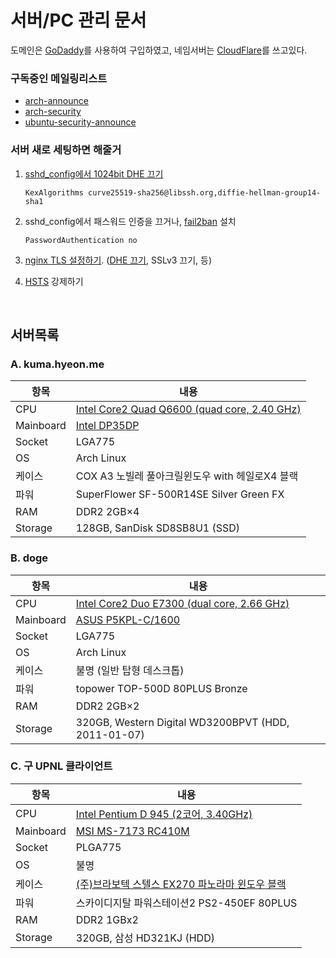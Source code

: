 서버/PC 관리 문서
========
도메인은 [GoDaddy]를 사용하여 구입하였고, 네임서버는 [CloudFlare]를 쓰고있다.

### 구독중인 메일링리스트
- [arch-announce](https://lists.archlinux.org/listinfo/arch-announce)
- [arch-security](https://lists.archlinux.org/listinfo/arch-security)
- [ubuntu-security-announce](https://lists.ubuntu.com/mailman/listinfo/ubuntu-security-announce)

### 서버 새로 세팅하면 해줄거
1.  [sshd_config에서 1024bit DHE 끄기](https://weakdh.org/sysadmin.html#openssh)

    ```sshd_config
    KexAlgorithms curve25519-sha256@libssh.org,diffie-hellman-group14-sha1
    ```

1.  sshd_config에서 패스워드 인증을 끄거나, [fail2ban] 설치

    ```sshd_config
    PasswordAuthentication no
    ```

1.  [nginx TLS 설정하기][https]. ([DHE 끄기](https://weakdh.org), SSLv3 끄기, 등)

1.  [HSTS] 강제하기

[GoDaddy]: https://kr.godaddy.com/
[CloudFlare]: https://www.cloudflare.com/
[fail2ban]: https://github.com/fail2ban/fail2ban
[https]: https://github.com/simnalamburt/nginx.conf
[HSTS]: https://scotthelme.co.uk/setting-up-hsts-in-nginx

<br>

서버목록
--------

### A. kuma.hyeon.me

항목      | 내용
----------|------
CPU       | [Intel Core2 Quad Q6600 (quad core, 2.40 GHz)](https://ark.intel.com/content/www/kr/ko/ark/products/29765/intel-core-2-quad-processor-q6600-8m-cache-2-40-ghz-1066-mhz-fsb.html)
Mainboard | [Intel DP35DP](https://www.cnet.com/products/intel-desktop-board-dp35dp-media-series-motherboard-atx-lga775-socket-p35-series/)
Socket    | LGA775
OS        | Arch Linux
케이스    | COX A3 노빌레 풀아크릴윈도우 with 헤일로X4 블랙
파워      | SuperFlower SF-500R14SE Silver Green FX
RAM       | DDR2 2GB×4
Storage   | 128GB, SanDisk SD8SB8U1 (SSD)

### B. doge

항목      | 내용
----------|------
CPU       | [Intel Core2 Duo E7300 (dual core, 2.66 GHz)](https://ark.intel.com/content/www/kr/ko/ark/products/36463/intel-core-2-duo-processor-e7300-3m-cache-2-66-ghz-1066-mhz-fsb.html)
Mainboard | [ASUS P5KPL-C/1600](https://www.cnet.com/products/asus-p5kpl-c-1600-motherboard-atx-lga775-socket-g31/)
Socket    | LGA775
OS        | Arch Linux
케이스    | 불명 (일반 탑형 데스크톱)
파워      | topower TOP-500D 80PLUS Bronze
RAM       | DDR2 2GB×2
Storage   | 320GB, Western Digital WD3200BPVT (HDD, 2011-01-07)
 
### C. 구 UPNL 클라이언트 

항목      | 내용
----------|------
CPU       | [Intel Pentium D 945 (2코어, 3.40GHz)](https://ark.intel.com/content/www/kr/ko/ark/products/27520/intel-pentium-d-processor-945-4m-cache-3-40-ghz-800-mhz-fsb.html)
Mainboard | [MSI MS-7173 RC410M](https://www.cnet.com/products/msi-rc410m-l-motherboard-micro-atx-lga775-socket-radeon-xpress-200-series/)
Socket    | PLGA775
OS        | 불명
케이스    | [(주)브라보텍 스텔스 EX270 파노라마 윈도우 블랙](http://bravotec.co.kr/shop/item.php?it_id=1520313864)
파워      | 스카이디지탈 파워스테이션2 PS2-450EF 80PLUS
RAM       | DDR2 1GBx2
Storage   | 320GB, 삼성 HD321KJ (HDD)
